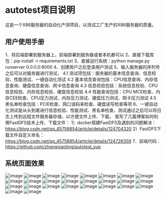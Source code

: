 # autotest项目说明
这是一个X86服务器的自动化产测项目，以测试工厂生产的X86服务器的质量。

## 用户使用手册
1、将后端部署到服务器上，前端部署到服务器或者本机都可以
2、直接下载库包：pip install -r requirements.txt
3、直接运行系统：python manage.py runserver 0.0.0.0:8000
4、创建用户之后登录用户测试
5、输入服务器的序列号之后可以对服务器进行测试，
    4.1 测试项包括：服务器的基本信息查询、信息校验、性能测试、一键自动化测试
    4.2 基本信息查询包括：CPU信息查询、内存信息查询、硬盘信息查询、网卡信息查询
    4.3 信息校验包括：系统信息校验、CPU信息校验、内存信息校验、硬盘信息校验
    4.4 性能查询包括：CPU MCE检查、内存CEE检查、CPU压力测试、内存压力测试、硬盘压力测试、网卡压力测试
    4.5 黑名单检查包括：PCIE检查、网口误码率检查、硬盘读写检查等项
6、一键自动化测试是从头到尾进行信息检验、性能测试、黑名单检查，测试通过之后可以将日志上传到远程文件服务器存储，以方便文件上传、下载，
    我写了几篇博客如何利用FastDFS技术上传、下载文件：
    1）docker搭建FastDFS及遇到的问题解决：https://blog.csdn.net/qq_45758854/article/details/124704320
    2）FastDFS下载文件自定义命名：https://blog.csdn.net/qq_45758854/article/details/124726359
7、前端代码：https://github.com/zhongxiaoting/autotest_vue

## 系统页面效果
![image](https://user-images.githubusercontent.com/49242954/169977723-a99ae52d-4e3d-4b6f-b4ea-ba79637809d9.png)
![image](https://user-images.githubusercontent.com/49242954/169977865-f91796e0-3ea8-413f-b28f-30e8f48f6fe2.png)
![image](https://user-images.githubusercontent.com/49242954/169977932-03c45db0-c6ff-48d1-a073-3d0f6bc652b5.png)
![image](https://user-images.githubusercontent.com/49242954/169978021-7fb52dce-d40e-4d86-a59f-d28a32e93934.png)
![image](https://user-images.githubusercontent.com/49242954/169978060-ba9c8f88-0b07-4aed-a31d-b07c30d6b12b.png)
![image](https://user-images.githubusercontent.com/49242954/169978131-bfca13a2-39b6-47c5-8f4d-ab6379b15f5e.png)
![image](https://user-images.githubusercontent.com/49242954/169978275-917068cf-95f5-4ea8-8330-53bea04526c2.png)
![image](https://user-images.githubusercontent.com/49242954/169978294-259cfca2-7138-4770-9327-b8501bdf74ae.png)
![image](https://user-images.githubusercontent.com/49242954/169978342-f7a553fe-9562-4630-8628-9003383e377e.png)
![image](https://user-images.githubusercontent.com/49242954/169978360-eddf0f64-aa02-4f40-89b4-8ea3b94594d6.png)
![image](https://user-images.githubusercontent.com/49242954/169978412-0964dfe5-9bd6-4119-b7d0-5d8ed4199e2d.png)
![image](https://user-images.githubusercontent.com/49242954/169978450-90dc02a8-149b-4f5d-a7ca-b72391113dad.png)
![image](https://user-images.githubusercontent.com/49242954/169978485-d6f521a0-a83a-45aa-913c-78c7569e59d6.png)
![image](https://user-images.githubusercontent.com/49242954/169978569-91ba3fce-f9cf-4941-9fa9-4515f3f8c28f.png)
![image](https://user-images.githubusercontent.com/49242954/169978632-b7a8ea8e-6af6-490a-8b16-41a91fe7df4f.png)
![image](https://user-images.githubusercontent.com/49242954/169978693-a50dd33c-850f-4259-9751-c59aff7ac3f4.png)
![image](https://user-images.githubusercontent.com/49242954/169979006-8da12464-8387-426c-a763-6979cf5352ea.png)
![image](https://user-images.githubusercontent.com/49242954/169979048-2e3dee07-5107-4a85-b593-a798dd23f331.png)
![image](https://user-images.githubusercontent.com/49242954/169979086-3d822ac9-7da1-4d64-ada8-0bb6bd85825a.png)
![image](https://user-images.githubusercontent.com/49242954/169979134-50476551-4591-479a-a5d6-0268f3817551.png)
![image](https://user-images.githubusercontent.com/49242954/169979196-aba0e88f-d254-437a-ae6f-8c2e46d733f6.png)
![image](https://user-images.githubusercontent.com/49242954/169979225-662d9ebc-89f0-428f-966e-6a777ef8561d.png)
![image](https://user-images.githubusercontent.com/49242954/169979593-e4dde983-0b4a-4ed4-98fa-4769d3392500.png)
![image](https://user-images.githubusercontent.com/49242954/169979627-aa3e4c96-afc9-422f-be61-e3ac2015edb5.png)
![image](https://user-images.githubusercontent.com/49242954/169979695-7161665c-9d33-48ef-b906-19cc7874ded2.png)
![image](https://user-images.githubusercontent.com/49242954/169979729-e8d291e2-da06-4ab9-84a3-be082c84dded.png)








